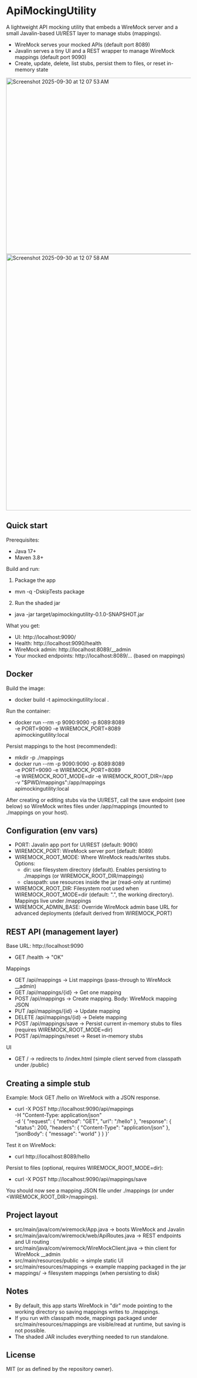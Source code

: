 # ApiMockingUtility

A lightweight API mocking utility that embeds a WireMock server and a small Javalin-based UI/REST layer to manage stubs (mappings).

- WireMock serves your mocked APIs (default port 8089)
- Javalin serves a tiny UI and a REST wrapper to manage WireMock mappings (default port 9090)
- Create, update, delete, list stubs, persist them to files, or reset in-memory state


<img width="1710" height="481" alt="Screenshot 2025-09-30 at 12 07 53 AM" src="https://github.com/user-attachments/assets/4b392206-1ad0-47a3-9401-693a654a50b0" />

<img width="1710" height="700" alt="Screenshot 2025-09-30 at 12 07 58 AM" src="https://github.com/user-attachments/assets/8168d03d-cc51-421e-bfe8-f202c9506ea6" />


## Quick start

Prerequisites:
- Java 17+
- Maven 3.8+

Build and run:

1) Package the app
- mvn -q -DskipTests package

2) Run the shaded jar
- java -jar target/apimockingutility-0.1.0-SNAPSHOT.jar

What you get:
- UI: http://localhost:9090/
- Health: http://localhost:9090/health
- WireMock admin: http://localhost:8089/__admin
- Your mocked endpoints: http://localhost:8089/... (based on mappings)


## Docker

Build the image:
- docker build -t apimockingutility:local .

Run the container:
- docker run --rm -p 9090:9090 -p 8089:8089 \
  -e PORT=9090 -e WIREMOCK_PORT=8089 \
  apimockingutility:local

Persist mappings to the host (recommended):
- mkdir -p ./mappings
- docker run --rm -p 9090:9090 -p 8089:8089 \
  -e PORT=9090 -e WIREMOCK_PORT=8089 \
  -e WIREMOCK_ROOT_MODE=dir -e WIREMOCK_ROOT_DIR=/app \
  -v "$PWD/mappings":/app/mappings \
  apimockingutility:local

After creating or editing stubs via the UI/REST, call the save endpoint (see below) so WireMock writes files under /app/mappings (mounted to ./mappings on your host).


## Configuration (env vars)

- PORT: Javalin app port for UI/REST (default: 9090)
- WIREMOCK_PORT: WireMock server port (default: 8089)
- WIREMOCK_ROOT_MODE: Where WireMock reads/writes stubs. Options:
  - dir: use filesystem directory (default). Enables persisting to ./mappings (or WIREMOCK_ROOT_DIR/mappings)
  - classpath: use resources inside the jar (read-only at runtime)
- WIREMOCK_ROOT_DIR: Filesystem root used when WIREMOCK_ROOT_MODE=dir (default: ".", the working directory). Mappings live under <root>/mappings
- WIREMOCK_ADMIN_BASE: Override WireMock admin base URL for advanced deployments (default derived from WIREMOCK_PORT)


## REST API (management layer)
Base URL: http://localhost:9090

- GET /health → "OK"

Mappings
- GET /api/mappings → List mappings (pass-through to WireMock __admin)
- GET /api/mappings/{id} → Get one mapping
- POST /api/mappings → Create mapping. Body: WireMock mapping JSON
- PUT /api/mappings/{id} → Update mapping
- DELETE /api/mappings/{id} → Delete mapping
- POST /api/mappings/save → Persist current in-memory stubs to files (requires WIREMOCK_ROOT_MODE=dir)
- POST /api/mappings/reset → Reset in-memory stubs

UI
- GET / → redirects to /index.html (simple client served from classpath under /public)


## Creating a simple stub

Example: Mock GET /hello on WireMock with a JSON response.

- curl -X POST http://localhost:9090/api/mappings \
  -H "Content-Type: application/json" \
  -d '{
    "request": { "method": "GET", "url": "/hello" },
    "response": {
      "status": 200,
      "headers": { "Content-Type": "application/json" },
      "jsonBody": { "message": "world" }
    }
  }'

Test it on WireMock:
- curl http://localhost:8089/hello

Persist to files (optional, requires WIREMOCK_ROOT_MODE=dir):
- curl -X POST http://localhost:9090/api/mappings/save

You should now see a mapping JSON file under ./mappings (or under <WIREMOCK_ROOT_DIR>/mappings).


## Project layout

- src/main/java/com/wiremock/App.java → boots WireMock and Javalin
- src/main/java/com/wiremock/web/ApiRoutes.java → REST endpoints and UI routing
- src/main/java/com/wiremock/WireMockClient.java → thin client for WireMock __admin
- src/main/resources/public → simple static UI
- src/main/resources/mappings → example mapping packaged in the jar
- mappings/ → filesystem mappings (when persisting to disk)


## Notes

- By default, this app starts WireMock in "dir" mode pointing to the working directory so saving mappings writes to ./mappings.
- If you run with classpath mode, mappings packaged under src/main/resources/mappings are visible/read at runtime, but saving is not possible.
- The shaded JAR includes everything needed to run standalone.


## License

MIT (or as defined by the repository owner).
